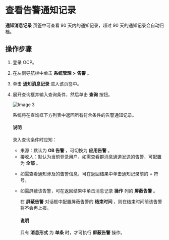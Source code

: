 查看告警通知记录
=============================

**通知消息记录** 页签中可查看 90 天内的通知记录，超过 90 天的通知记录会自动归档。

操作步骤
-------------------------

1. 登录 OCP。

2. 在左侧导航栏中单击 **系统管理** **\>** **告警** 。

3. 单击 **通知消息记录** 进入该页签中。

4. 展开查询框并输入查询条件，然后单击 **查询** 按钮。

    ![Image 3](https://help-static-aliyun-doc.aliyuncs.com/assets/img/zh-CN/3729060261/p271223.png)

    系统将在查询框下方列表中返回所有符合条件的告警通知记录。

    <main id="notice" type='explain'>
    <h4>说明</h4>
    <p>录入查询条件时应知：<ul><li>来源：默认为 <b>OB 告警</b> ，可切换为 <b>应用告警</b> 。</li><li>接收人：默认为当前登录用户，如需查看群消息通道发送的告警，可配置为 <b>全部</b> 。</li></ul></p>
    </main>

   * 如需查看通知涉及的告警信息，可在返回结果中单击通知记录前的 **+** 符号。

   * 如需屏蔽该告警，可在返回结果中单击消息记录 **操作** 列的 **屏蔽告警** 。

     在 **屏蔽告警** 对话框中配置屏蔽告警的 **结束时间** ，则在结束时间前该告警将不会再上报。

     <main id="notice" type='explain'>
     <h4>说明</h4>
     <p>只有 <b>消息形式</b> 为 <b>单条</b> 时，才可执行 <b>屏蔽告警</b> 操作。</p>
     </main>
